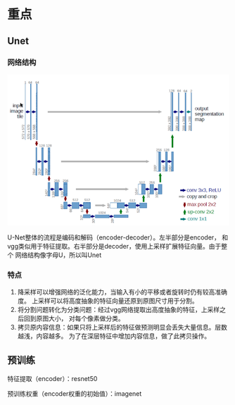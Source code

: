 # 重点
## Unet
### 网络结构

![unet_structure](fig/unet_structure.png)

U-Net整体的流程是编码和解码（encoder-decoder）。左半部分是encoder，
和vgg类似用于特征提取。右半部分是decoder，使用上采样扩展特征向量。由于整个
网络结构像字母U，所以叫Unet
### 特点
1. 降采样可以增强网络的泛化能力，当输入有小的平移或者旋转时仍有较高准确度。
上采样可以将高度抽象的特征向量还原到原图尺寸用于分割。
2. 将分割问题转化为分类问题：经过vgg网络提取出高度抽象的特征，上采样之后回到原图大小，
对每个像素做分类。
3. 拷贝原内容信息：如果只将上采样后的特征做预测明显会丢失大量信息。层数越浅，内容越多。
为了在深层特征中增加内容信息，做了此拷贝操作。
## 预训练
特征提取（encoder）：resnet50

预训练权重（encoder权重的初始值）：imagenet